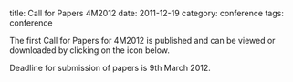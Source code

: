 title: Call for Papers 4M2012
date: 2011-12-19 
category: conference
tags: conference

The first Call for Papers for 4M2012 is published and can be viewed or downloaded by clicking on the icon below.
<!--break-->
Deadline for submission of papers is 9th March 2012.